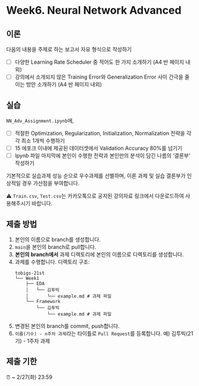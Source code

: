 
# Week6. Neural Network Advanced

## 이론

다음의 내용을 주제로 하는 보고서 자유 형식으로 작성하기

- [ ] 다양한 Learning Rate Scheduler 중 적어도 한 가지 소개하기 (A4 반 페이지 내외)
- [ ] 강의에서 소개되지 않은 Training Error와 Generalization Error 사이 간극을 줄이는 방안 소개하기 (A4 반 페이지 내외)

## 실습
`NN_Adv_Assignment.ipynb`에,

- [ ] 적절한 Optimization, Regularization, Initialization, Normalization 전략을 각각 최소 1개씩 수행하기
- [ ] 15 에포크 이내에 제공된 데이터셋에서 Validation Accuracy 80%를 넘기기
- [ ] Ipynb 파일 마지막에 본인이 수행한 전략과 본인만의 분석이 담긴 나름의 ‘결론부‘ 작성하기

기본적으로 실습과제 성능 순으로 우수과제를 선별하며, 이론 과제 및 실습 결론부가 인상적일 경우 가산점을 부여합니다.

⚠️ `Train.csv`, `Test.csv`는 카카오톡으로 공지된 강의자료 링크에서 다운로드하여 사용해주시기 바랍니다.

## 제출 방법
1. 본인의 이름으로 branch를 생성합니다.
2. `main`을 본인의 branch로 pull합니다.
3. **본인의 branch에서** 과제 디렉토리에 본인의 이름으로 디렉토리를 생성합니다.
4. 과제를 수행합니다. 디렉토리 구조:
   ```
   tobigs-21st
   └── Week1
       ├── EDA
       │   └── 김투빅
       │       └── example.md # 과제 파일
       └── Framework
           └── 김투빅
               └── example.md # 과제 파일
   ```
5. 변경된 본인의 branch를 commit, push합니다.
6. `이름(기수) - n주차 과제`라는 타이틀로 `Pull Request`를 등록합니다. 예) 김투빅(21기) - 1주차 과제

## 제출 기한
⏰ ~ 2/27(화) 23:59
